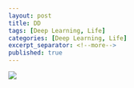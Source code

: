 ```yaml
---
layout: post
title: DD
tags: [Deep Learning, Life]
categories: [Deep Learning, Life]
excerpt_separator: <!--more-->
published: true
---
```

![](/devilsadvocatediwakar/assets/img/1.jpg)
